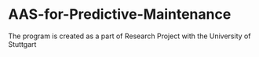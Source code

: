 # AAS-for-Predictive-Maintenance
The program is created as a part of Research Project with the University of Stuttgart
